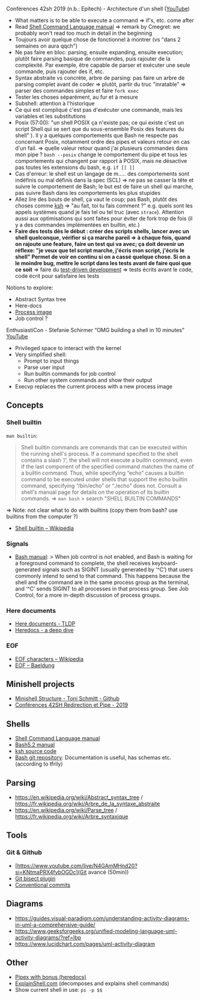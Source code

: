 Conférences 42sh 2019 (n.b.: Epitech) - Architecture d'un shell ([YouTube](https://www.youtube.com/watch?v=oIFRiwFRSRY&t=745s))
- What matters is to be able to execute a command => if's, etc. come after
- Read [Shell Command Language manual](https://pubs.opengroup.org/onlinepubs/009695399/utilities/xcu_chap02.html)
 	=> remark by Cmegret: we probably won't read too much in detail in the beginning
- Toujours avoir quelque chose de fonctionnel à montrer (vs "dans 2 semaines on aura qqch")
- Ne pas faire en bloc: parsing, ensuite expanding, ensuite execution; plutôt faire parsing basique de commandes, puis rajouter de la complexité. Par exemple, être capable de parser et exécuter une seule commande, puis rajouter des if, etc.
- Syntax abstraite vs concrète, arbre de parsing:
pas faire un arbre de parsing complet avant de coder => plutôt, partir du truc "inratable" => parser des commandes simples et faire `fork exec`
- Tester les choses séparément, au fur et à mesure
- Subshell: attention à l'historique
- Ce qui est compliqué c'est pas d'exécuter une commande, mais les variables et les substitutions
- Posix (57:00): "un shell POSIX ça n'existe pas; ce qui existe c'est un script Shell qui se sert que du sous-ensemble Posix des features du shell" ). Il y a quelques comportements que Bash ne respecte pas concernant Posix, notamment ordre des pipes et valeurs retour en cas d'un fail. => quelle valeur retour quand j'ai plusieurs commandes dans mon pipe ? `bash --posix` change le comportement du pipe et tous les comportements qui changent par rapport à POSIX, mais ne désactive pas toutes les extensions du bash, e.g. `if [[ ]]`
- Cas d'erreur: le shell est un langage de m..... des comportements sont indéfinis ou mal définis dans la spec (SCL)
=> ne pas se casser la tête et suivre le comportement de Bash; le but est de faire un shell qui marche, pas suivre Bash dans les comportements les plus stupides
- Allez lire des bouts de shell, ça vaut le coup; pas Bash, plutôt des choses comme [ksh](https://github.com/openbsd/src/tree/master/bin/ksh) => "au fait, toi tu fais comment ?" e.g. quels sont les appels systèmes quand je fais tel ou tel truc (avec `strace`). Attention aussi aux optimisations qui sont faites pour éviter de fork trop de fois (il y a des commandes implémentées en builtin, etc.)
- **Faire des tests dès le début : créer des scripts shells, lancer avec un shell quelconque, vérifier si ça marche pareil
=> à chaque fois, quand on rajoute une feature, faire un test qui va avec; ça doit devenir un réflexe: "je veux que tel script marche, j'écris mon script, j'écris le shell" Permet de voir en continu si on a cassé quelque chose. Si on a le moindre bug, mettre le script dans les tests avant de faire quoi que ce soit**
=> faire du [test-driven development](https://en.wikipedia.org/wiki/Test-driven_development) => tests écrits avant le code, code écrit pour satisfaire les tests

Notions to explore:
- Abstract Syntax tree
- Here-docs
- [Process image](https://www.tutorialspoint.com/inter_process_communication/inter_process_communication_process_image.htm)
- Job control ?

EnthusiastiCon - Stefanie Schirmer “OMG building a shell in 10 minutes” [YouTube](https://www.youtube.com/watch?v=k6TTj4C0LF0)
- Privileged space to interact with the kernel
- Very simplified shell:
	- Prompt to input things
	- Parse user input
	- Run builtin commands for job control
	- Run other system commands and show their output
- Execvp replaces the current process with a new process image

## Concepts
### Shell builtin 
`man builtin`: 
> Shell builtin commands are commands that can be executed within the running shell's process.
> If a command specified to the shell contains a slash ‘/’, the shell will not execute a builtin command, even if the last component of the specified command matches the name of a builtin command.  Thus, while specifying “echo” causes a builtin command to be executed under shells that support the echo builtin command, specifying “/bin/echo” or “./echo” does not.
> Consult a shell's manual page for details on the operation of its builtin commands.
=> `man bash` > search "SHELL BUILTIN COMMANDS"

=> Note: not clear what to do with builtins (copy them from bash? use builtins from the computer ?)

- [Shell builtin – Wikipedia](https://en.wikipedia.org/wiki/Shell_builtin)

### Signals
- [Bash manual](https://www.gnu.org/software/bash/manual/html_node/Signals.html): > When job control is not enabled, and Bash is waiting for a foreground command to complete, the shell receives keyboard-generated signals such as SIGINT (usually generated by ‘^C’) that users commonly intend to send to that command. This happens because the shell and the command are in the same process group as the terminal, and ‘^C’ sends SIGINT to all processes in that process group. See Job Control, for a more in-depth discussion of process groups.

### Here documents
- [Here documents - TLDP](https://tldp.org/LDP/abs/html/here-docs.html)
- [Heredocs - a deep dive](https://medium.com/@oduwoledare/heredoc-a-deep-dive-23c82992e522)

### EOF
- [EOF characters – Wikipedia](https://en.wikipedia.org/wiki/End-of-file#EOF_character)
- [EOF – Baeldung](https://www.baeldung.com/linux/eof)

## Minishell projects
- [Minishell Structure - Toni Schmitt - Github](https://github.com/toni-schmitt/minishell#lexer)
- [Conférences 42SH Redirection et Pipe  - 2019](https://www.youtube.com/watch?v=ceNaZzEoUhk)

## Shells
- [Shell Command Language manual](https://pubs.opengroup.org/onlinepubs/009695399/utilities/xcu_chap02.html)
- [Bash5.2 manual](https://www.man7.org/linux/man-pages/man1/bash.1.html)
- [ksh source code](https://github.com/openbsd/src/blob/master/bin/ksh/exec.c)
- [Bash git repository](https://git.savannah.gnu.org/cgit/bash.git/tree/doc/README): Documentation is useful, has schemas etc. (according to tfrily)

## Parsing
- https://en.wikipedia.org/wiki/Abstract_syntax_tree / https://fr.wikipedia.org/wiki/Arbre_de_la_syntaxe_abstraite
- https://en.wikipedia.org/wiki/Parse_tree / https://fr.wikipedia.org/wiki/Arbre_syntaxique


## Tools
### Git & Github
- [https://www.youtube.com/live/N4GAmMHnd20?si=KNtmaPRX4fybOGDc](Git avancé (50min))
- [Git bisect plugin](https://artspb.me/posts/getting-started-with-git-bisect-run-plugin/)
- [Conventional commits](https://www.conventionalcommits.org/en/v1.0.0/)

## Diagrams
- https://guides.visual-paradigm.com/understanding-activity-diagrams-in-uml-a-comprehensive-guide/
- https://www.geeksforgeeks.org/unified-modeling-language-uml-activity-diagrams/?ref=lbp
- https://www.lucidchart.com/pages/uml-activity-diagram

## Other
- [Pipex with bonus (heredocs)](https://github.com/madebypixel02/pipex?tab=readme-ov-file#here-document)
- [ExplainShell.com](https://explainshell.com/) (decomposes and explains shell commands)
- Show current shell in use: `ps -p $$`
